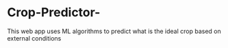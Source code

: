 # Crop-Predictor-
This web app uses ML algorithms to predict what is the ideal crop based on external conditions 
